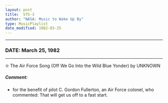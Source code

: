 ```yaml
---
layout: post
title:  STS-3
author: "NASA: Music to Wake Up By"
type: MusicPlaylist
date_modified: 1982-03-25
---
```


----
### DATE: March 25, 1982
----
✫ The Air Force Song (Off We Go Into the Wild Blue Yonder) by UNKNOWN

##### Comment:
* for the benefit of  pilot C. Gordon Fullerton, an Air Force colonel, who commented: That will get us off to a fast start.
